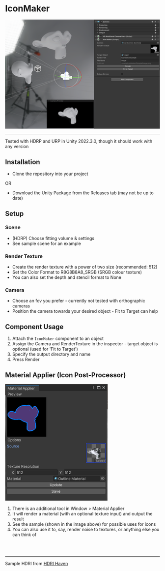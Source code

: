 # IconMaker

![Image of Unity Editor showing camera and icon maker setup](Thumbnail.png)

----------

Tested with HDRP and URP in Unity 2022.3.0, though it should work with any version

## Installation
- Clone the repository into your project

OR

- Download the Unity Package from the Releases tab (may not be up to date)

## Setup
### Scene
- (HDRP) Choose fitting volume & settings
- See sample scene for an example
### Render Texture
- Create the render texture with a power of two size (recommended: 512)
- Set the Color Format to R8G8B8A8_SRGB (SRGB colour texture)
- You can also set the depth and stencil format to None
### Camera
- Choose an fov you prefer - currently not tested with orthographic cameras
- Position the camera towards your desired object - Fit to Target can help

## Component Usage
1. Attach the `IconMaker` component to an object
2. Assign the Camera and RenderTexture in the inspector - target object is optional (used for 'Fit to Target')
3. Specify the output directory and name
4. Press Render

## Material Applier (Icon Post-Processor)

![Image of Material Applier window](MatApplierThumbnail.png)

1. There is an additional tool in Window > Material Applier
2. It will render a material (with an optional texture input) and output the result
3. See the sample (shown in the image above) for possible uses for icons
4. You can also use it to, say, render noise to textures, or anything else you can think of

<br><br>


----------

Sample HDRI from [HDRI Haven](https://hdri-haven.com/hdri/black-and-white-photo-studio)